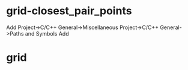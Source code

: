 # grid-closest_pair_points
Add
Project->C/C++ General->Miscellaneous
Project->C/C++ General->Paths and Symbols
Add 
# grid
